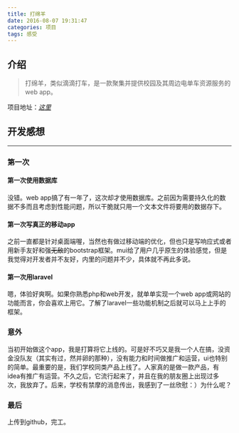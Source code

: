 ```yaml
---
title: 打绵羊
date: 2016-08-07 19:31:47
categories: 项目
tags: 感受
---
```


## 介绍

> 打绵羊，类似滴滴打车，是一款聚集并提供校园及其周边电单车资源服务的web app。

项目地址：*[这里](https://github.com/MartinsYong/sheep)*

<!--more-->
## 开发感想
---
### 第一次

#### 第一次使用数据库

没错。web app搞了有一年了，这次却才使用数据库。之前因为需要持久化的数据不多而且考虑到性能问题，所以干脆就只用一个文本文件将要用的数据存下。

#### 第一次写真正的移动app

之前一直都是针对桌面端喔，当然也有做过移动端的优化，但也只是写响应式或者用新手友好和强~~无敌~~的bootstrap框架。mui给了用户几乎原生的体验感觉，但是我觉得对开发者并不友好，内里的问题并不少，具体就不再此多说。

#### 第一次用laravel

嗯，体验好爽啊。如果你熟悉php和web开发，就单单实现一个web app或网站的功能而言，你会喜欢上用它。了解了laravel一些功能机制之后就可以马上上手的框架。

### 意外

当初开始做这个app，我是打算将它上线的。可是好不巧又是我一个人在搞，没资金没队友（其实有过，然并卵的那种），没有能力和时间做推广和运营，ui也特别的简单。最重要的是，我们学校同类产品上线了。人家真的是做一款产品，有idea有推广有运营。不久之后，它流行起来了，并且在我的朋友圈上出现过多次，我放弃了。后来，学校有禁摩的消息传出，我感到了一丝欣慰：）为什么呢？

### 最后
上传到github，完工。